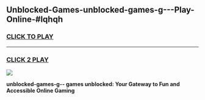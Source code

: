 
## Unblocked-Games-unblocked-games-g---Play-Online-#lqhqh
<h3>
<a href="https://premium.freeplayer.one?title=unblocked-games-g--&ref=27F">CLICK TO PLAY</a></h3>
<hr>

<h3>
<a href="https://premium.freeplayer.one?title=unblocked-games-g--&ref=27F">CLICK 2 PLAY</a>
  
</h3>

<a href="https://premium.freeplayer.one?title=unblocked-games-g--&ref=27F"><img src="https://clearcache.store/games.png"></a>


**unblocked-games-g-- games unblocked: Your Gateway to Fun and Accessible Online Gaming**

